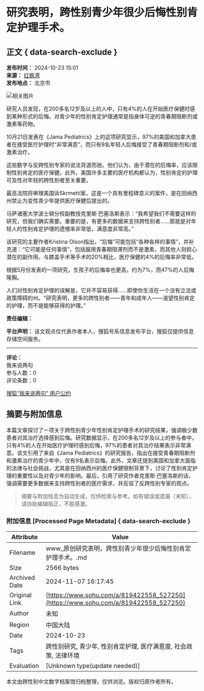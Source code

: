 # 研究表明，跨性别青少年很少后悔性别肯定护理手术。

## 正文 { data-search-exclude }


**发布时间：** 2024-10-23 15:01  
**来源：** [红枫湾](https://www.sohu.com/a/819422558_527250?spm=smpc.content-abroad.content.1.1730996205021a0fIsMA)  
**发布地点：** 北京市  

![相关图片](https://q0.itc.cn/q_70/images01/20240314/4ac13b2c210c4970bf726bebd275bae4.jpeg)

研究人员发现，在200多名12岁及以上的人中，只有4%的人在开始医疗保健时感到某种形式的后悔。对青少年的性别肯定护理通常是指身体可逆的青春期阻断剂或激素等药物。

10月21日发表在《Jama Pediatrics》上的这项研究显示，97%的美国和加拿大患者在接受医疗护理时“非常满意”，而只有9名年轻人后悔接受了青春期阻断剂和/或激素治疗。

这些数字与反跨性别专家的说法背道而驰，他们认为，由于潜在的后悔率，应该限制性别肯定的医疗保健。此外，美国许多主要的医疗机构都认为，性别肯定的护理可及性对年轻的跨性别者至关重要。

最高法院将审理美国诉Skrmetti案，这是一个具有里程碑意义的案件，是在田纳西州禁止为变性青少年提供医疗保健后提出的。

马萨诸塞大学波士顿分校副教授克里斯·巴塞洛斯表示：“我希望我们不需要这样的研究，但我们确实需要。重要的是，有更多的数据来支持跨性别者……那就是对年轻人的性别肯定护理的遗憾率非常低，满意度非常高。”

该研究的主要作者Kristina Olson指出，“后悔”可能包括“各种各样的事情”，并补充道：“它可能是任何事情”，包括服用青春期阻滞剂而不是激素，而其他人则担心潜在的副作用。与膝盖手术等手术的20%相比，医疗保健的4%的后悔率非常低。

根据5月份发表的一项研究，生孩子的后悔率也更高，约为7%，而47%的人后悔隆胸。

人们对性别肯定护理的误解是，它并不容易获得……即使你生活在一个没有立法或政策障碍的州。“研究表明，更多的跨性别者——青年和成年人——渴望性别肯定的护理，而不是能够获得的护理。”

**责任编辑：**  

**平台声明：** 该文观点仅代表作者本人，搜狐号系信息发布平台，搜狐仅提供信息存储空间服务。

---

**评论：**  
我来说两句  
参与人数：0  
评论条数：0  

[搜狐“我来说两句” 用户公约](http://zt.pinglun.sohu.com/s2014/sljyhgy/index.shtml)
<!-- tcd_original_link https://www.sohu.com/a/819422558_527250 -->
## 摘要与附加信息

<!-- tcd_abstract -->
本篇文章探讨了一项关于跨性别青少年性别肯定护理手术的研究结果，强调极少数患者对其治疗选择感到后悔。研究数据显示，在200多名12岁及以上的参与者中，只有4%的人在开始医疗护理时感到后悔，97%的患者对其治疗结果表示非常满意。该文引用了来自《Jama Pediatrics》的研究报告，指出在接受青春期阻断剂和激素治疗的青少年中，仅有9名表示后悔。此外，文章还提到美国和加拿大面临的法律与社会挑战，尤其是在田纳西州的医疗保健限制背景下，讨论了性别肯定护理的重要性以及对青少年的影响。最后，引用了研究作者克里斯·巴塞洛斯的话，强调需要更多数据来支持跨性别者的医疗需求，并反驳了反跨性别专家的观点。
<!-- tcd_abstract_end -->

> 摘要与附加信息为自动生成，仅供检索与参考。如有错误或遗漏（未知），请协助编辑指正，不胜感激。

### 附加信息 [Processed Page Metadata] { data-search-exclude }

| Attribute       | Value                                  |
|-----------------|----------------------------------------|
| Filename        | www_原创研究表明，跨性别青少年很少后悔性别肯定护理手术。.md                             |
| Size            | 2566 bytes                           |
| Archived Date   | 2024-11-07 16:17:45                             |
| Original Link   | [https://www.sohu.com/a/819422558_527250](https://www.sohu.com/a/819422558_527250)                       |
| Author          | 未知                               |
| Region          | 中国大陆                               |
| Date            | 2024-10-23                                 |
| Tags            | 跨性别研究, 青少年, 性别肯定护理, 医疗满意度, 社会政策, 法律环境                                 |
| Evaluation            | [Unknown type(update needed)]                                 |
<!-- tcd_table_end -->

本文由跨性别中文数字档案馆归档整理，仅供浏览。版权归原作者所有。
